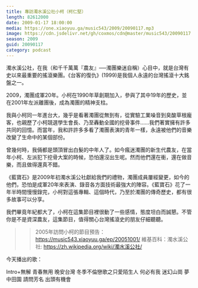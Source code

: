 ```yaml
---
title: 專訪濁水溪公社小柯（柯仁堅）
length: 82612000
date: 2009-01-17 18:00:00
media: https://one.xiaoyuu.ga/music543/2009/20090117.mp3
image: https://cdn.jsdelivr.net/gh/coxmos/cdn@master/music543/20090117.jpg
season: 2009
guid: 20090117
category: podcast
---
```


濁水溪公社，在我（和千千萬萬『農友』──濁團樂迷自稱）心目中，就是台灣有史以來最重要的搖滾樂團。《台客的復仇》(1999)是我個人永遠的台灣搖滾十大銘盤之一。

2009，濁團成軍20年。小柯在1990年草創期加入，參與了其中19年的歷史，並在2001年左派離團後，成為濁團的精神支柱。

我與小柯同一年進台大，幾乎是看著濁團從無到有，從實驗工業噪音到臭酸草根龐客，也親歷了小柯競選學生會長、乃至轟動全國的挖骨事件……我們著實擁有許多共同的回憶。而當年，我和許許多多看了濁團表演的青年一樣，永遠被他們的音樂改變了生命中的某個部份。

曾幾何時，我倆都是頭頂冒出白髮的中年人了。如今瘋迷濁團的新生代農友，在當年小柯、左派犯下挖骨大案的時候，恐怕還沒出生呢。然而他們還在衝，還在做音樂，而且做得還真不錯。

《藍寶石》是2009年初濁水溪公社獻給我們的禮物，濁團成員屢經變更，如今的他們，恐怕是成軍20年來表演、錄音各方面技術最強大的陣容。《藍寶石》花了一年半時間慢慢錄完，小柯對這張專輯、這個時代，乃至於濁團的傳奇歷史，都有很多故事可以分享。

我們畢竟年紀都大了，小柯在這集節目裡很動了一些感情，態度坦白而誠懇。不管你是不是資深農友，這集節目，值得關心台灣搖滾史的朋友仔細聽聽。

>> 2005年訪問小柯的節目預告：https://music543.xiaoyuu.ga/ep/20051001/
>> 維基百科：濁水溪公社: https://zh.wikipedia.org/wiki/濁水溪公社/

今天播出的歌：

Intro+無解
青春無用
晚安台灣
冬季不倫戀歌之只愛陌生人
何必有我
迷幻山崗
夢中田園
請問芳名
出頭有機會

